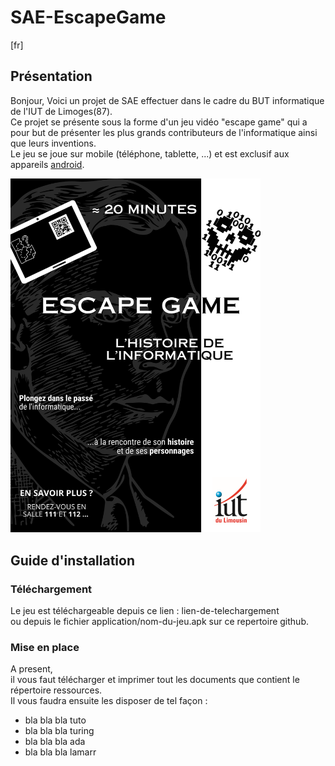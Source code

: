 # SAE-EscapeGame
[fr]
## Présentation
Bonjour,
Voici un projet de SAE effectuer dans le cadre du BUT informatique de l'IUT de Limoges(87).  
Ce projet se présente sous la forme d'un jeu vidéo "escape game" qui a pour but de présenter les plus grands contributeurs de l'informatique ainsi que leurs inventions.  
Le jeu se joue sur mobile (téléphone, tablette, ...) et est exclusif aux appareils <ins>android</ins>.  

<img src="https://github.com/Axel230303/Image/blob/main/Escape%20Game%20Affiche.png" width="400">

## Guide d'installation
### Téléchargement
Le jeu est téléchargeable depuis ce lien : lien-de-telechargement  
  ou depuis le fichier application/nom-du-jeu.apk sur ce repertoire github.  

### Mise en place
A present,  
il vous faut télécharger et imprimer tout les documents que contient le répertoire ressources.  
Il vous faudra ensuite les disposer de tel façon :
  - bla bla bla tuto
  - bla bla bla turing
  - bla bla bla ada
  - bla bla bla lamarr


